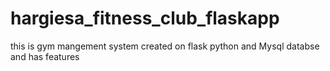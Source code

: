 # hargiesa_fitness_club_flaskapp

this is gym mangement system created on flask python and Mysql databse and has features
